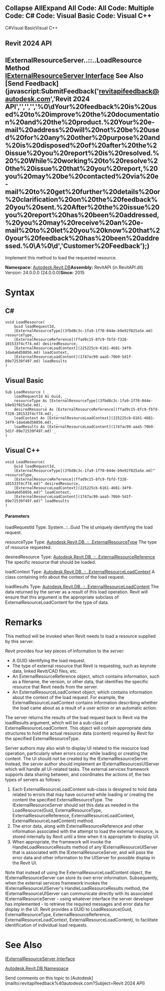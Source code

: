 ﻿

Collapse AllExpand All Code: All Code: Multiple Code: C# Code: Visual Basic Code: Visual C++   
---  
  
C#Visual BasicVisual C++

Revit 2024 API  
---  
IExternalResourceServer..::..LoadResource Method   
[IExternalResourceServer Interface](c2ad8eee-b358-012b-a09b-8fbc3229652d.md) See Also [Send Feedback](javascript:SubmitFeedback\('revitapifeedback@autodesk.com','Revit 2024 API','','','','%0\\dYour%20feedback%20is%20used%20to%20improve%20the%20documentation%20and%20the%20product.%20Your%20e-mail%20address%20will%20not%20be%20used%20for%20any%20other%20purpose%20and%20is%20disposed%20of%20after%20the%20issue%20you%20report%20is%20resolved.%20%20While%20working%20to%20resolve%20the%20issue%20that%20you%20report,%20you%20may%20be%20contacted%20via%20e-mail%20to%20get%20further%20details%20or%20clarification%20on%20the%20feedback%20you%20sent.%20After%20the%20issue%20you%20report%20has%20been%20addressed,%20you%20may%20receive%20an%20e-mail%20to%20let%20you%20know%20that%20your%20feedback%20has%20been%20addressed.%0\\A%0\\d','Customer%20Feedback'\);)  
---  
  
Implement this method to load the requested resource. 

**Namespace:** [Autodesk.Revit.DB](87546ba7-461b-c646-cbb1-2cb8f5bff8b2.md)**Assembly:** RevitAPI (in RevitAPI.dll) Version: 24.0.0.0 (24.0.0.0)**Since:** 2015 

# Syntax

C#  
---  
      
    
    void LoadResource(
    	Guid loadRequestId,
    	[ExternalResourceType](3fbd8c3c-1fa9-1f70-044e-b9e92f025a5e.md) resourceType,
    	[ExternalResourceReference](ffad9c15-8fc9-fbfd-f328-101533f4cf74.md) desiredResource,
    	[ExternalResourceLoadContext](225225cb-6161-4681-34f9-1da4a6d50856.md) loadContext,
    	[ExternalResourceLoadContent](1747ac99-aaa5-70b9-5d1f-89e72539f497.md) loadResults
    )  
  
Visual Basic  
---  
      
    
    Sub LoadResource ( _
    	loadRequestId As Guid, _
    	resourceType As [ExternalResourceType](3fbd8c3c-1fa9-1f70-044e-b9e92f025a5e.md), _
    	desiredResource As [ExternalResourceReference](ffad9c15-8fc9-fbfd-f328-101533f4cf74.md), _
    	loadContext As [ExternalResourceLoadContext](225225cb-6161-4681-34f9-1da4a6d50856.md), _
    	loadResults As [ExternalResourceLoadContent](1747ac99-aaa5-70b9-5d1f-89e72539f497.md) _
    )  
  
Visual C++  
---  
      
    
    void LoadResource(
    	Guid loadRequestId, 
    	[ExternalResourceType](3fbd8c3c-1fa9-1f70-044e-b9e92f025a5e.md)^ resourceType, 
    	[ExternalResourceReference](ffad9c15-8fc9-fbfd-f328-101533f4cf74.md)^ desiredResource, 
    	[ExternalResourceLoadContext](225225cb-6161-4681-34f9-1da4a6d50856.md)^ loadContext, 
    	[ExternalResourceLoadContent](1747ac99-aaa5-70b9-5d1f-89e72539f497.md)^ loadResults
    )  
  
#### Parameters

loadRequestId
    Type: System..::..Guid The id uniquely identifying the load request. 

resourceType
    Type: [Autodesk.Revit.DB..::..ExternalResourceType](3fbd8c3c-1fa9-1f70-044e-b9e92f025a5e.md) The type of resource requested. 

desiredResource
    Type: [Autodesk.Revit.DB..::..ExternalResourceReference](ffad9c15-8fc9-fbfd-f328-101533f4cf74.md) The specific resource that should be loaded. 

loadContext
    Type: [Autodesk.Revit.DB..::..ExternalResourceLoadContext](225225cb-6161-4681-34f9-1da4a6d50856.md) A class containing info about the context of the load request. 

loadResults
    Type: [Autodesk.Revit.DB..::..ExternalResourceLoadContent](1747ac99-aaa5-70b9-5d1f-89e72539f497.md) The data returned by the server as a result of this load operation. Revit will ensure that this argument is the appropriate subclass of ExternalResourceLoadContent for the type of data. 

# Remarks

This method will be invoked when Revit needs to load a resource supplied by this server.

Revit provides four key pieces of information to the server:

  * A GUID identifying the load request. 
  * The type of external resource that Revit is requesting, such as keynote data, linked Revit/CAD files, etc.
  * An ExternalResourceReference object, which contains information, such as a filename, the version, or other data, that identifies the specific resource that Revit needs from the server.
  * An ExternalResourceLoadContext object, which contains information about the context of the load request. For example, the ExternalResourceLoadContext contains information describing whether the load came about as a result of a user action or an automatic action. 



The server returns the results of the load request back to Revit via the loadResults argument, which will be a sub-class of ExternalResourceLoadContent. This object will contain appropriate data structures to hold the actual resource data (content) required by Revit for the specified ExternalResourceType.

Server authors may also wish to display UI related to the resource load operation, particularly when errors occur while loading or creating the content. The UI should _not_ be created by the IExternalResourceServer. Instead, the server author should implement an IExternalResourcesUIServer which will handle all UI-related tasks. The external services framework supports data sharing between, and coordinates the actions of, the two types of servers as follows:

  1. Each ExternalResourceLoadContent sub-class is designed to hold data related to errors that may have occurred while loading or creating the content the specified ExternalResourceType. The IExternalResourceServer should set this data as needed in the LoadResource(Guid, ExternalResourceType, ExternalResourceReference, ExternalResourceLoadContext, ExternalResourceLoadContent) method.
  2. The error data, along with ExternalResourceReference and other information associated with the attempt to load the external resource, is stored internally by Revit until a time when it is appropriate to display UI.
  3. When appropriate, the framework will invoke the HandleLoadResourceResults method of any IExternalResourceUIServer that is associated with the IExternalResourceServer, and will pass the error data and other information to the UIServer for possible display in the Revit UI.



Note that instead of using the ExternalResourceLoadContent object, the IExternalResourceServer can store its own error information. Subsequently, when the external services framework invokes the IExternalResourceUIServer's HandleLoadResourceResults method, the IExternalResourceUIServer can communicate directly with its associated IExternalResourceServer - using whatever interface the server developer has implemented - to retrieve the required messages and error data for display in the UI. Revit provides a GUID to LoadResource(Guid, ExternalResourceType, ExternalResourceReference, ExternalResourceLoadContext, ExternalResourceLoadContent), to facilitate identification of individual load requests.

# See Also

[IExternalResourceServer Interface](c2ad8eee-b358-012b-a09b-8fbc3229652d.md)

[Autodesk.Revit.DB Namespace](87546ba7-461b-c646-cbb1-2cb8f5bff8b2.md)

Send comments on this topic to [Autodesk](mailto:revitapifeedback%40autodesk.com?Subject=Revit 2024 API)